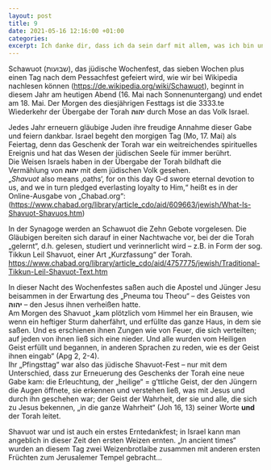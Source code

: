 ```yaml
---
layout: post
title: 9
date: 2021-05-16 12:16:00 +01:00
categories: 
excerpt: Ich danke dir, dass ich da sein darf mit allem, was ich bin und was ich habe!
---
```


Schawuot (שבועות), das jüdische Wochenfest, das sieben Wochen plus einen Tag nach dem Pessachfest gefeiert wird, wie wir bei Wikipedia nachlesen können (<https://de.wikipedia.org/wiki/Schawuot>), beginnt in diesem Jahr am heutigen Abend (16. Mai nach Sonnenuntergang) und endet am 18. Mai. Der Morgen des diesjährigen Festtags ist die 3333.te Wiederkehr der Übergabe der Torah **יהוה** durch Mose an das Volk Israel.

Jedes Jahr erneuern gläubige Juden ihre freudige Annahme dieser Gabe und feiern dankbar. Israel begeht den morgigen Tag (Mo, 17. Mai) als Feiertag, denn das Geschenk der Torah war ein weitreichendes spirituelles Ereignis und hat das Wesen der jüdischen Seele für immer berührt.\
Die Weisen Israels haben in der Übergabe der Torah bildhaft die Vermählung von **יהוה** mit dem jüdischen Volk gesehen.\
„*Shavuot* also means ‚oaths‘, for on this day G‑d swore eternal devotion to us, and we in turn pledged everlasting loyalty to Him,“ heißt es in der Online-Ausgabe von „Chabad.org“: (<https://www.chabad.org/library/article_cdo/aid/609663/jewish/What-Is-Shavuot-Shavuos.htm>)

In der Synagoge werden an Schawuot die Zehn Gebote vorgelesen. Die Gläubigen bereiten sich darauf in einer Nachtwache vor, bei der die Torah „gelernt“, d.h. gelesen, studiert und verinnerlicht wird – z.B. in Form der sog. Tikkun Leil Shavuot, einer Art „Kurzfassung“ der Torah. <https://www.chabad.org/library/article_cdo/aid/4757775/jewish/Traditional-Tikkun-Leil-Shavuot-Text.htm>

In dieser Nacht des Wochenfestes saßen auch die Apostel und Jünger Jesu beisammen in der Erwartung des „Pneuma tou Theou“ – des Geistes von **יהוה** – den Jesus ihnen verheißen hatte.\
Am Morgen des Shavuot „kam plötzlich vom Himmel her ein Brausen, wie wenn ein heftiger Sturm daherfährt, und erfüllte das ganze Haus, in dem sie saßen. Und es erschienen ihnen Zungen wie von Feuer, die sich verteilten; auf jeden von ihnen ließ sich eine nieder. Und alle wurden vom Heiligen Geist erfüllt und begannen, in anderen Sprachen zu reden, wie es der Geist ihnen eingab“ (Apg 2, 2-4).\
Ihr „Pfingsttag“ war also das jüdische Shavuot-Fest – nur mit dem Unterschied, dass zur Erneuerung des Geschenks der Torah eine neue Gabe kam: die Erleuchtung, der „heilige“ = g’ttliche Geist, der den Jüngern die Augen öffnete, sie erkennen und verstehen ließ, was mit Jesus und durch ihn geschehen war; der Geist der Wahrheit, der sie und alle, die sich zu Jesus bekennen, „in die ganze Wahrheit“ (Joh 16, 13) seiner Worte **und** der Torah leitet.

Shavuot war und ist auch ein erstes Erntedankfest; in Israel kann man angeblich in dieser Zeit den ersten Weizen ernten. „In ancient times“ wurden an diesem Tag zwei Weizenbrotlaibe zusammen mit anderen ersten Früchten zum Jerusalemer Tempel gebracht…
